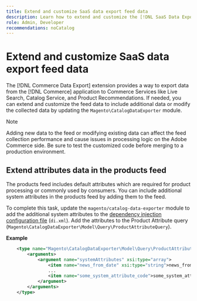 ```yaml
---
title: Extend and customize SaaS data export feed data
description: Learn how to extend and customize the [!DNL SaaS Data Export] feed data.
role: Admin, Developer
recommendations: noCatalog
---
```

# Extend and customize SaaS data export feed data

The [!DNL Commerce Data Export] extension provides a way to export data from the [!DNL Commerce] application to Commerce Services like Live Search, Catalog Service, and Product Recommendations. If needed, you can extend and customize the feed data to include additional data or modify the collected data by updating the `Magento\CatalogDataExporter` module.

>[!NOTE]
>
>Adding new data to the feed or modifying existing data can affect the feed collection performance and cause issues in processing logic on the Adobe Commerce side. Be sure to test the customized code before merging to a production environment.

## Extend attributes data in the products feed

The products feed includes default attributes which are required for product processing or commonly used by consumers. You can include additional system attributes in the products feed by adding them to the feed. 

To complete this task, update the `magento/catalog-data-exporter` module to add the additional system attributes to the [dependency injection configuration file](https://developer.adobe.com/commerce/php/development/build/dependency-injection-file/) (`di.xml`). Add the attributes to the  Product Attribute query (`Magento\CatalogDataExporter\Model\Query\ProductAttributeQuery`). 

**Example**

```xml
    <type name="Magento\CatalogDataExporter\Model\Query\ProductAttributeQuery">
        <arguments>
            <argument name="systemAttributes" xsi:type="array">
                <item name="news_from_date" xsi:type="string">news_from_date</item>
                ...
                <item name="some_system_attribute_code">some_system_attribute_code</item>
            </argument>
        </arguments>
    </type>
```
